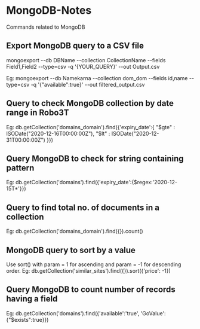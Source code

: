 # MongoDB-Notes
Commands related to MongoDB

## Export MongoDB query to a CSV file
mongoexport --db DBName --collection CollectionName --fields Field1,Field2 --type=csv -q '{YOUR_QUERY}' --out Output.csv

Eg: mongoexport --db Namekarna --collection dom_dom --fields id,name --type=csv -q '{"available":true}'  --out filtered_output.csv

## Query to check MongoDB collection by date range in Robo3T
Eg: db.getCollection('domains_domain').find({'expiry_date':{ "$gte" : ISODate("2020-12-16T00:00:00Z"), "$lt" : ISODate("2020-12-31T00:00:00Z") }})

## Query MongoDB to check for string containing pattern
Eg: db.getCollection('domains').find({'expiry_date':{$regex:'2020-12-15T*'}})

## Query to find total no. of documents in a collection
Eg: db.getCollection('domains_domain').find({}).count()

## MongoDB query to sort by a value
Use sort() with param = 1 for ascending and param = -1 for descending order.
    Eg: db.getCollection('similar_sites').find({}).sort({'price': -1})

## Query MongoDB to count number of records having a field
Eg: db.getCollection('domains').find({'available':'true', 'GoValue':{"$exists":true}})
